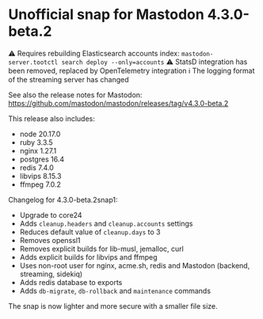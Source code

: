 # Unofficial snap for Mastodon 4.3.0-beta.2

⚠️ Requires rebuilding Elasticsearch accounts index: `mastodon-server.tootctl search deploy --only=accounts`
⚠️ StatsD integration has been removed, replaced by OpenTelemetry integration
ℹ️ The logging format of the streaming server has changed

See also the release notes for Mastodon: https://github.com/mastodon/mastodon/releases/tag/v4.3.0-beta.2

This release also includes:

* node 20.17.0
* ruby 3.3.5
* nginx 1.27.1
* postgres 16.4
* redis 7.4.0
* libvips 8.15.3
* ffmpeg 7.0.2

Changelog for 4.3.0-beta.2snap1:

* Upgrade to core24
* Adds `cleanup.headers` and `cleanup.accounts` settings
* Reduces default value of `cleanup.days` to 3
* Removes openssl1
* Removes explicit builds for lib-musl, jemalloc, curl
* Adds explicit builds for libvips and ffmpeg
* Uses non-root user for nginx, acme.sh, redis and Mastodon (backend, streaming, sidekiq)
* Adds redis database to exports
* Adds `db-migrate`, `db-rollback` and `maintenance` commands

The snap is now lighter and more secure with a smaller file size.

